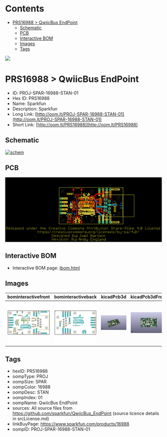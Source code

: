 



Contents
========

* [PRS16988 > QwiicBus EndPoint](#prs16988--qwiicbus-endpoint)
	* [Schematic](#schematic)
	* [PCB](#pcb)
	* [Interactive BOM](#interactive-bom)
	* [Images](#images)
	* [Tags](#tags)
  
![][im]
# PRS16988 > QwiicBus EndPoint

- ID: PROJ-SPAR-16988-STAN-01
- Hex ID: PRS16988
- Name: Sparkfun
- Description: Sparkfun
- Long Link: [http://oom.lt/PROJ-SPAR-16988-STAN-01](http://oom.lt/PROJ-SPAR-16988-STAN-01)
- Short Link: [http://oom.lt/PRS16988](http://oom.lt/PRS16988)

## Schematic
  
[![schem](eagleSchemImage.png)](eagleSchemImage.png)
## PCB
  
[![pcb](eagleImage.png)](eagleImage.png)
## Interactive BOM

- Interactive BOM page: [ibom.html](https://htmlpreview.github.io/?https://github.com/oomlout/oomlout_OOMP_projects/blob/main/PROJ-SPAR-16988-STAN-01/kicad/bom/ibom.html)

## Images
  
  

|bominteractivefront|bominteractiveback|kicadPcb3d|kicadPcb3dFront|kicadPcb3dBack|eagleImage|eagleSchemImage|
| :---: | :---: | :---: | :---: | :---: | :---: | :---: |
|[![bominteractivefront](bomFront_140.png)](bomFront.png)|[![bominteractiveback](bomBack_140.png)](bomBack.png)|[![kicadPcb3d](kicadPcb3d_140.png)](kicadPcb3d.png)|[![kicadPcb3dFront](kicadPcb3dFront_140.png)](kicadPcb3dFront.png)|[![kicadPcb3dBack](kicadPcb3dBack_140.png)](kicadPcb3dBack.png)|[![eagleImage](eagleImage_140.png)](eagleImage.png)|[![eagleSchemImage](eagleSchemImage_140.png)](eagleSchemImage.png)|

## Tags

- hexID: PRS16988
- oompType: PROJ
- oompSize: SPAR
- oompColor: 16988
- oompDesc: STAN
- oompIndex: 01
- oompName: QwiicBus EndPoint
- sources: All source files from https://github.com/sparkfun/QwiicBus_EndPoint (source licence details in srcLicense.md)
- linkBuyPage: https://www.sparkfun.com/products/16988
- oompID: PROJ-SPAR-16988-STAN-01



[im]: kicadPcb3d_450.png
